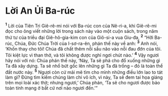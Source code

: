 # Lời An Ủi Ba-rúc
<sup><b>1</b></sup> Lời của Tiên Tri Giê-rê-mi nói với Ba-rúc con của Nê-ri-a, khi Giê-rê-mi đọc cho ông viết những lời trong sách này vào một cuộn sách, trong năm thứ tư của triều đại Giê-hô-gia-kim con của Giô-si-a vua Giu-đa, <sup><b>2</b></sup> “Hỡi Ba-rúc, Chúa, Ðức Chúa Trời của I-sơ-ra-ên, phán thế này về anh: <sup><b>3</b></sup> Anh nói, ‘Khốn thay cho tôi! Chúa đã chất thêm nỗi sầu não vào nỗi đau đớn của tôi. Tôi kiệt lực vì than thở, và tôi không được nghỉ ngơi chút nào.’ <sup><b>4</b></sup> Vậy ngươi hãy nói với nó: Chúa phán thế này, ‘Này, Ta sẽ phá cho đổ xuống những gì Ta đã xây dựng. Ta sẽ nhổ bứt gốc lên những gì Ta đã trồng – đó là toàn thể đất nước này. <sup><b>5</b></sup> Ngươi còn cứ mải mê tìm cho mình những điều lớn lao to tát làm gì? Ðừng tìm kiếm chúng làm chi vô ích, vì này, Ta sẽ đem tai họa giáng trên mọi loài xác thịt; nhưng ngươi,’ Chúa phán, ‘Ta sẽ cho ngươi được bảo toàn tính mạng ở bất cứ nơi nào ngươi đến.’”